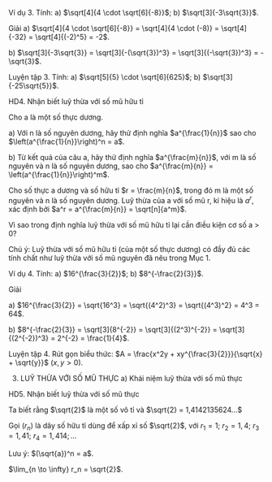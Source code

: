 Ví dụ 3. Tính: a) $\sqrt[4]{4 \cdot \sqrt[6]{-8}}$; b) $\sqrt[3]{-3\sqrt{3}}$.

Giải
a) $\sqrt[4]{4 \cdot \sqrt[6]{-8}} = \sqrt[4]{4 \cdot (-8)} = \sqrt[4]{-32} = \sqrt[4]{(-2)^5} = -2$.

b) $\sqrt[3]{-3\sqrt{3}} = \sqrt[3]{-(\sqrt{3})^3} = \sqrt[3]{(-\sqrt{3})^3} = -\sqrt{3}$.

Luyện tập 3. Tính: a) $\sqrt[5]{5} \cdot \sqrt[6]{625}$; b) $\sqrt[3]{-25\sqrt{5}}$.

HD4. Nhận biết luỹ thừa với số mũ hữu tỉ

Cho a là một số thực dương.

a) Với n là số nguyên dương, hãy thử định nghĩa $a^{\frac{1}{n}}$ sao cho $\left(a^{\frac{1}{n}}\right)^n = a$.

b) Từ kết quả của câu a, hãy thử định nghĩa $a^{\frac{m}{n}}$, với m là số nguyên và n là số nguyên dương, sao cho $a^{\frac{m}{n}} = \left(a^{\frac{1}{n}}\right)^m$.

Cho số thực a dương và số hữu tỉ $r = \frac{m}{n}$, trong đó m là một số nguyên và n là số nguyên dương. Luỹ thừa của a với số mũ r, kí hiệu là $a^r$, xác định bởi $a^r = a^{\frac{m}{n}} = \sqrt[n]{a^m}$.

Vì sao trong định nghĩa luỹ thừa với số mũ hữu tỉ lại cần điều kiện cơ số a > 0?

Chú ý: Luỹ thừa với số mũ hữu tỉ (của một số thực dương) có đầy đủ các tính chất như luỹ thừa với số mũ nguyên đã nêu trong Mục 1.

Ví dụ 4. Tính: a) $16^{\frac{3}{2}}$; b) $8^{-\frac{2}{3}}$.

Giải

a) $16^{\frac{3}{2}} = \sqrt{16^3} = \sqrt{(4^2)^3} = \sqrt{(4^3)^2} = 4^3 = 64$.

b) $8^{-\frac{2}{3}} = \sqrt[3]{8^{-2}} = \sqrt[3]{(2^3)^{-2}} = \sqrt[3]{(2^{-2})^3} = 2^{-2} = \frac{1}{4}$.

Luyện tập 4. Rút gọn biểu thức: $A = \frac{x^2y + xy^{\frac{3}{2}}}{\sqrt{x} + \sqrt{y}}$ $(x,y > 0)$.

3. LUỸ THỪA VỚI SỐ MŨ THỰC
a) Khái niệm luỹ thừa với số mũ thực

HD5. Nhận biết luỹ thừa với số mũ thực

Ta biết rằng $\sqrt{2}$ là một số vô tỉ và $\sqrt{2} = 1,4142135624...$

Gọi $(r_n)$ là dãy số hữu tỉ dùng để xấp xỉ số $\sqrt{2}$, với $r_1 = 1$; $r_2 = 1,4$; $r_3 = 1,41$; $r_4 = 1,414;...$

Lưu ý: $(\sqrt{a})^n = a$.

$\lim_{n \to \infty} r_n = \sqrt{2}$.